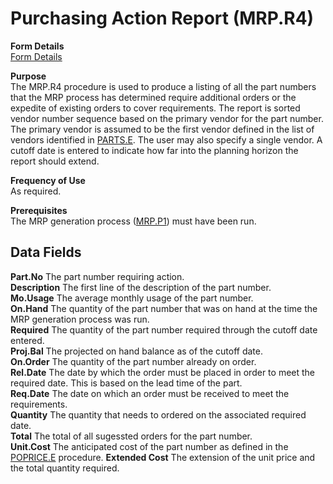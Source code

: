 # Purchasing Action Report (MRP.R4)

<PageHeader />

**Form Details**  
[Form Details](MRP-R4-1/README.md)

**Purpose**  
The MRP.R4 procedure is used to produce a listing of all the part numbers that the MRP process has determined require additional orders or the expedite of existing orders to cover requirements. The report is sorted vendor number sequence based on the primary vendor for the part number. The primary vendor is assumed to be the first vendor defined in the list of vendors identified in [PARTS.E](../../../ENG-OVERVIEW/ENG-ENTRY/PARTS-E/README.md). The user may also specify a single vendor. A cutoff date is entered to indicate how far into the planning horizon the report should extend.

**Frequency of Use**  
As required.

**Prerequisites**  
The MRP generation process ([MRP.P1](../../MFG-PROCESS/MRP-P1/README.md)) must have been run.

## Data Fields

**Part.No** The part number requiring action.  
**Description** The first line of the description of the part number.  
**Mo.Usage** The average monthly usage of the part number.  
**On.Hand** The quantity of the part number that was on hand at the time the
MRP generation process was run.  
**Required** The quantity of the part number required through the cutoff date
entered.  
**Proj.Bal** The projected on hand balance as of the cutoff date.  
**On.Order** The quantity of the part number already on order.  
**Rel.Date** The date by which the order must be placed in order to meet the
required date. This is based on the lead time of the part.  
**Req.Date** The date on which an order must be received to meet the
requirements.  
**Quantity** The quantity that needs to ordered on the associated required
date.  
**Total** The total of all sugessted orders for the part number.  
**Unit.Cost** The anticipated cost of the part number as defined in the [POPRICE.E](../../../../rover/AP-OVERVIEW/AP-ENTRY/AP-E/AP-E-1/CURRENCY-CONTROL/SO-E/SO-E-3/poprice-e/README.md) procedure.
**Extended Cost** The extension of the unit price and the total quantity
required.  
  
<badge text= "Version 8.10.57" vertical="middle" />

<PageFooter />
